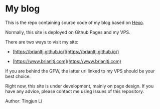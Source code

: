 # My blog

This is the repo containing source code of my blog based on [Hexo](https://hexo.io/).

Normally, this site is deployed on Github Pages and my VPS.

There are two ways to visit my site:

 - [https://brianltj.github.io/](https://brianltj.github.io/)

 - [https://www.brianltj.com](https://www.brianltj.com)

If you are behind the GFW, the latter url linked to my VPS should be your best choice.

Right now, this site is under development, mainly on page design. If you have any advice, please contact me using issues of this repository.

Author: Tingjun Li
